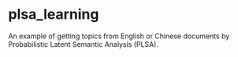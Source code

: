 plsa_learning
=============

An example of getting topics from English or Chinese documents by Probabilistic Latent Semantic Analysis (PLSA).
